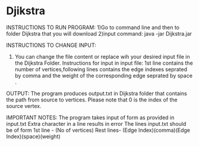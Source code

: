 # Djikstra
INSTRUCTIONS TO RUN PROGRAM:
1)Go to command line and then to folder Dijkstra that you will download
2)input command: java -jar Dijkstra.jar

INSTRUCTIONS TO CHANGE INPUT:
1) You can change the file content or replace wih your desired input file in the Dijkstra Folder.
Instructions for input in input file:
1st line contains the number of  vertices,following lines contains the edge indexes seprated by comma and the weight of the corresponding edge seprated by space .   

OUTPUT:
The program produces output.txt in Dijkstra folder that contains the path from source to vertices.
 Please note that 0 is the index of the source vertex.


IMPORTANT NOTES: The program takes input of form as provided in input.txt 
Extra character in a line results in error
The lines input.txt should be of form
1st line - (No of vertices)
Rest lines- (Edge Index)(comma)(Edge Index)(space)(weight) 
